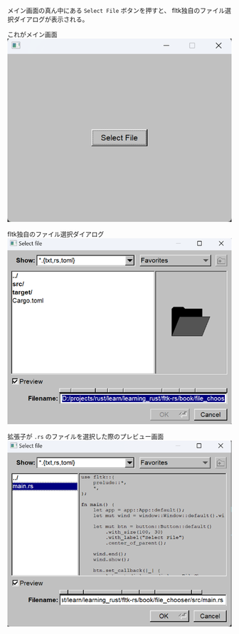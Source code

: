 メイン画面の真ん中にある `Select File` ボタンを押すと、
fltk独自のファイル選択ダイアログが表示される。

これがメイン画面
![main_window](./screenshots/main_window.png)

fltk独自のファイル選択ダイアログ
![filechooser_dialog](./screenshots/filechooser_dialog.png)

拡張子が `.rs` のファイルを選択した際のプレビュー画面
![rs_preview](./screenshots/rs_preview.png)
